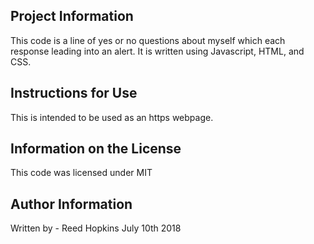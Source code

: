 ## Project Information
This code is a line of yes or no questions about myself which each response leading into an alert. It is written using Javascript, HTML, and CSS. 

## Instructions for Use
This is intended to be used as an https webpage.

## Information on the License
This code was licensed under MIT

## Author Information
Written by - Reed Hopkins July 10th 2018
